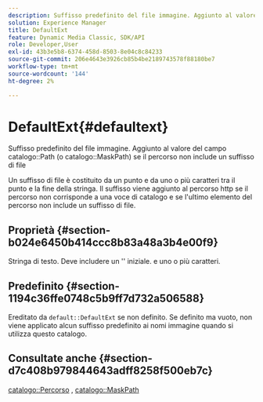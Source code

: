 ```yaml
---
description: Suffisso predefinito del file immagine. Aggiunto al valore del campo Percorso catalogo (o MaskPath catalogo) se il percorso non include un suffisso di file
solution: Experience Manager
title: DefaultExt
feature: Dynamic Media Classic, SDK/API
role: Developer,User
exl-id: 43b3e5b8-6374-458d-8503-8e04c8c84233
source-git-commit: 206e4643e3926cb85b4be2189743578f88180be7
workflow-type: tm+mt
source-wordcount: '144'
ht-degree: 2%

---
```


# DefaultExt{#defaultext}

Suffisso predefinito del file immagine. Aggiunto al valore del campo catalogo::Path (o catalogo::MaskPath) se il percorso non include un suffisso di file

Un suffisso di file è costituito da un punto e da uno o più caratteri tra il punto e la fine della stringa. Il suffisso viene aggiunto al percorso http se il percorso non corrisponde a una voce di catalogo e se l&#39;ultimo elemento del percorso non include un suffisso di file.

## Proprietà {#section-b024e6450b414ccc8b83a48a3b4e00f9}

Stringa di testo. Deve includere un &#39;&#39; iniziale. e uno o più caratteri.

## Predefinito {#section-1194c36ffe0748c5b9ff7d732a506588}

Ereditato da `default::DefaultExt` se non definito. Se definito ma vuoto, non viene applicato alcun suffisso predefinito ai nomi immagine quando si utilizza questo catalogo.

## Consultate anche {#section-d7c408b979844643adff8258f500eb7c}

[catalogo::Percorso](/help/aem-is-ir-api/is-api/image-catalog/image-serving-api-ref/c-image-catalog-reference/c-image-svg-data-reference/c-image-data-reference/r-path-cat.md) ,  [catalogo::MaskPath](/help/aem-is-ir-api/is-api/image-catalog/image-serving-api-ref/c-image-catalog-reference/c-image-svg-data-reference/c-image-data-reference/r-maskpath-cat.md)
